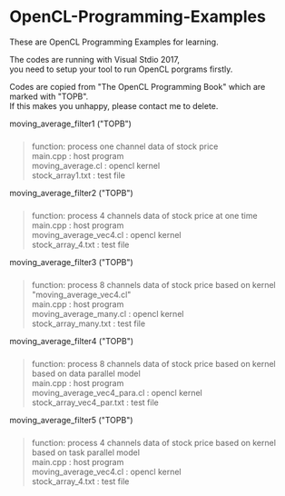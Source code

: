# OpenCL-Programming-Examples
These are OpenCL Programming Examples for learning.

The codes are running with Visual Stdio 2017,  
you need to setup your tool to run OpenCL porgrams firstly. 

Codes are copied from "The OpenCL Programming Book" which are marked with "TOPB".  
If this makes you unhappy, please contact me to delete.  
  
moving_average_filter1 ("TOPB")
###
>function: process one channel data of stock price   
    main.cpp                 : host program  
    moving_average.cl        : opencl kernel  
    stock_array1.txt         : test file  

moving_average_filter2 ("TOPB") 
###
  > function: process 4 channels data of stock price at one time   
    main.cpp                 : host program  
    moving_average_vec4.cl   : opencl kernel  
    stock_array_4.txt        : test file  
    
moving_average_filter3 ("TOPB") 
###
  >function: process 8 channels data of stock price based on kernel "moving_average_vec4.cl"  
    main.cpp                 : host program  
    moving_average_many.cl   : opencl kernel  
    stock_array_many.txt     : test file  

moving_average_filter4 ("TOPB") 
###
  >function: process 8 channels data of stock price based on kernel based on data parallel model    
    main.cpp                 : host program  
    moving_average_vec4_para.cl : opencl kernel  
    stock_array_vec4_par.txt : test file  

moving_average_filter5 ("TOPB") 
###
  >function: process 4 channels data of stock price based on kernel based on task parallel model    
    main.cpp                 : host program  
    moving_average_vec4.cl   : opencl kernel  
    stock_array_4.txt        : test file  






